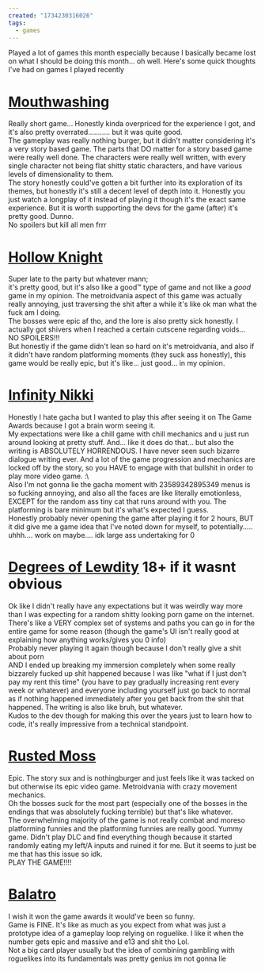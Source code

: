 ```yaml
---
created: "1734230316026"
tags:
  - games
---
```

Played a lot of games this month especially because I basically became lost on what I should be doing this month... oh well. Here's some quick thoughts I've had on games I played recently
# [Mouthwashing](https://store.steampowered.com/app/2475490/Mouthwashing/)
Really short game...
Honestly kinda overpriced for the experience I got, and it's also pretty overrated........... but it was quite good.
<br>The gameplay was really nothing burger, but it didn't matter considering it's a very story based game. The parts that DO matter for a story based game were really well done. The characters were really well written, with every single character not being flat shitty static characters, and have various levels of dimensionality to them.
<br>The story honestly could've gotten a bit further into its exploration of its themes, but honestly it's still a decent level of depth into it. Honestly you just watch a longplay of it instead of playing it though it's the exact same experience. But it is worth supporting the devs for the game (after) it's pretty good. Dunno.
<br>No spoilers but kill all men frrr

# [Hollow Knight](https://store.steampowered.com/app/367520/Hollow_Knight/)
Super late to the party but whatever mann;
<br>it's pretty good, but it's also like a good™ type of game and not like a *good* game in my opinion. The metroidvania aspect of this game was actually really annoying, just traversing the shit after a while it's like ok man what the fuck am I doing.
<br>The bosses were epic af tho, and the lore is also pretty sick honestly. I actually got shivers when I reached a certain cutscene regarding voids... NO SPOILERS!!!
<br>But honestly if the game didn't lean so hard on it's metroidvania, and also if it didn't have random platforming moments (they suck ass honestly), this game would be really epic, but it's like... just good... in my opinion.

# [Infinity Nikki](https://infinitynikki.infoldgames.com/en/home)
Honestly I hate gacha but I wanted to play this after seeing it on The Game Awards because I got a brain worm seeing it.
<br>My expectations were like a chill game with chill mechanics and u just run around looking at pretty stuff. And... like it does do that... but also the writing is ABSOLUTELY HORRENDOUS. I have never seen such bizarre dialogue writing ever. And a lot of the game progression and mechanics are locked off by the story, so you HAVE to engage with that bullshit in order to play more video game. :\\
<br>Also I'm not gonna lie the gacha moment with 23589342895349 menus is so fucking annoying, and also all the faces are like literally emotionless, EXCEPT for the random ass tiny cat that runs around with you. The platforming is bare minimum but it's what's expected I guess.
<br>Honestly probably never opening the game after playing it for 2 hours, BUT it did give me a game idea that I've noted down for myself, to potentially..... uhhh.... work on maybe.... idk large ass undertaking for 0

# [Degrees of Lewdity](https://www.vrelnir.com/) 18+ if it wasnt obvious
Ok like I didn't really have any expectations but it was weirdly way more than I was expecting for a random shitty looking porn game on the internet. There's like a VERY complex set of systems and paths you can go in for the entire game for some reason (though the game's UI isn't really good at explaining how anything works/gives you 0 info)
<br>Probably never playing it again though because I don't really give a shit about porn
<br>AND I ended up breaking my immersion completely when some really bizzarely fucked up shit happened because I was like "what if I just don't pay my rent this time" (you have to pay gradually increasing rent every week or whatever) and everyone including yourself just go back to normal as if nothing happened immediately after you get back from the shit that happened. The writing is also like bruh, but whatever.
<br>Kudos to the dev though for making this over the years just to learn how to code, it's really impressive from a technical standpoint.

# [Rusted Moss](https://store.steampowered.com/app/1772830/Rusted_Moss/)
Epic. The story sux and is nothingburger and just feels like it was tacked on but otherwise its epic video game. Metroidvania with crazy movement mechanics.
<br>Oh the bosses suck for the most part (especially one of the bosses in the endings that was absolutely fucking terrible) but that's like whatever. 
<br>The overwhelming majority of the game is not really combat and moreso platforming funnies and the platforming funnies are really good. Yummy game. Didn't play DLC and find everything though because it started randomly eating my left/A inputs and ruined it for me. But it seems to just be me that has this issue so idk.
<br>PLAY THE GAME!!!!

# [Balatro](https://store.steampowered.com/app/2379780/Balatro/)
I wish it won the game awards it would've been so funny.
<br>Game is FINE. It's like as much as you expect from what was just a prototype idea of a gameplay loop relying on roguelike. I like it when the number gets epic and massive and e13 and shit tho Lol.
<br>Not a big card player usually but the idea of combining gambling with roguelikes into its fundamentals was pretty genius im not gonna lie
